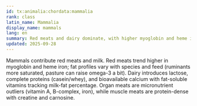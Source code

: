 ```yaml
---
id: tx:animalia:chordata:mammalia
rank: class
latin_name: Mammalia
display_name: mammals
lang: en
summary: Red meats and dairy dominate, with higher myoglobin and heme iron in meats and calcium-rich casein/whey in milk.
updated: 2025-09-28
---
```


Mammals contribute red meats and milk. Red meats trend higher in myoglobin and heme iron; fat profiles vary with species and feed (ruminants more saturated, pasture can raise omega-3 a bit). Dairy introduces lactose, complete proteins (casein/whey), and bioavailable calcium with fat-soluble vitamins tracking milk-fat percentage. Organ meats are micronutrient outliers (vitamin A, B-complex, iron), while muscle meats are protein-dense with creatine and carnosine.
